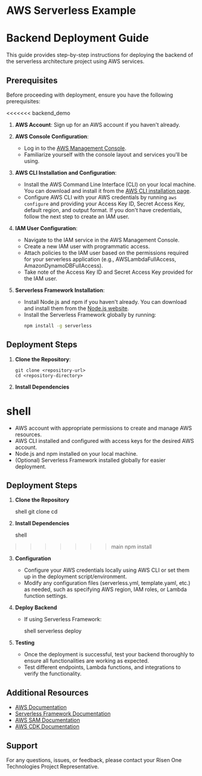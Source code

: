 # AWS Serverless Example

# Backend Deployment Guide

This guide provides step-by-step instructions for deploying the backend of the serverless architecture project using AWS services.

## Prerequisites

Before proceeding with deployment, ensure you have the following prerequisites:

<<<<<<< backend_demo
1. **AWS Account**: Sign up for an AWS account if you haven't already.
   
2. **AWS Console Configuration**:
   - Log in to the [AWS Management Console](https://aws.amazon.com/console/).
   - Familiarize yourself with the console layout and services you'll be using.
   
3. **AWS CLI Installation and Configuration**:
   - Install the AWS Command Line Interface (CLI) on your local machine. You can download and install it from the [AWS CLI installation page](https://docs.aws.amazon.com/cli/latest/userguide/install-cliv2.html).
   - Configure AWS CLI with your AWS credentials by running `aws configure` and providing your Access Key ID, Secret Access Key, default region, and output format. If you don't have credentials, follow the next step to create an IAM user.

4. **IAM User Configuration**:
   - Navigate to the IAM service in the AWS Management Console.
   - Create a new IAM user with programmatic access.
   - Attach policies to the IAM user based on the permissions required for your serverless application (e.g., AWSLambdaFullAccess, AmazonDynamoDBFullAccess).
   - Take note of the Access Key ID and Secret Access Key provided for the IAM user.

5. **Serverless Framework Installation**:
   - Install Node.js and npm if you haven't already. You can download and install them from the [Node.js website](https://nodejs.org/).
   - Install the Serverless Framework globally by running:
     ```bash
     npm install -g serverless
     ```

## Deployment Steps

1. **Clone the Repository**:
   ```shell
   git clone <repository-url>
   cd <repository-directory>
   
2. **Install Dependencies**

shell
=======
- AWS account with appropriate permissions to create and manage AWS resources.
- AWS CLI installed and configured with access keys for the desired AWS account.
- Node.js and npm installed on your local machine.
- (Optional) Serverless Framework installed globally for easier deployment.

## Deployment Steps

1. **Clone the Repository**

   shell
    git clone <repository-url>
    cd <repository-directory>
   
2. **Install Dependencies**

   shell
>>>>>>> main
    npm install
   
3. **Configuration**

    - Configure your AWS credentials locally using AWS CLI or set them up in the deployment script/environment.
    - Modify any configuration files (serverless.yml, template.yaml, etc.) as needed, such as specifying AWS region, IAM roles, or Lambda function settings.

4. **Deploy Backend**

    - If using Serverless Framework:
    
       shell
        serverless deploy
       
5. **Testing**

    - Once the deployment is successful, test your backend thoroughly to ensure all functionalities are working as expected.
    - Test different endpoints, Lambda functions, and integrations to verify the functionality.


## Additional Resources

- [AWS Documentation](https://docs.aws.amazon.com/)
- [Serverless Framework Documentation](https://www.serverless.com/framework/docs/)
- [AWS SAM Documentation](https://docs.aws.amazon.com/serverless-application-model/latest/developerguide/what-is-sam.html)
- [AWS CDK Documentation](https://docs.aws.amazon.com/cdk/latest/guide/home.html)

## Support

For any questions, issues, or feedback, please contact your Risen One Technologies Project Representative.